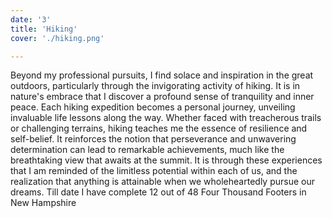 ```yaml
---
date: '3'
title: 'Hiking'
cover: './hiking.png'

---
```


Beyond my professional pursuits, I find solace and inspiration in the great outdoors, particularly through the invigorating activity of hiking. It is in nature's embrace that I discover a profound sense of tranquility and inner peace. Each hiking expedition becomes a personal journey, unveiling invaluable life lessons along the way. Whether faced with treacherous trails or challenging terrains, hiking teaches me the essence of resilience and self-belief. It reinforces the notion that perseverance and unwavering determination can lead to remarkable achievements, much like the breathtaking view that awaits at the summit. It is through these experiences that I am reminded of the limitless potential within each of us, and the realization that anything is attainable when we wholeheartedly pursue our dreams.
Till date I have complete 12 out of 48 Four Thousand Footers in New Hampshire
